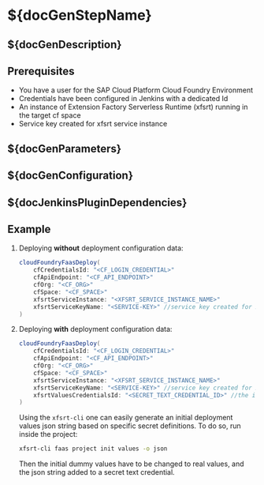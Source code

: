 # ${docGenStepName}

## ${docGenDescription}

## Prerequisites

* You have a user for the SAP Cloud Platform Cloud Foundry Environment
* Credentials have been configured in Jenkins with a dedicated Id
* An instance of Extension Factory Serverless Runtime (xfsrt) running in the target cf space
* Service key created for xfsrt service instance

## ${docGenParameters}

## ${docGenConfiguration}

## ${docJenkinsPluginDependencies}

## Example

1. Deploying **without** deployment configuration data:

    ```groovy
    cloudFoundryFaasDeploy(
        cfCredentialsId: "<CF_LOGIN_CREDENTIAL>"
        cfApiEndpoint: "<CF_API_ENDPOINT>"
        cfOrg: "<CF_ORG>"
        cfSpace: "<CF_SPACE>"
        xfsrtServiceInstance: "<XFSRT_SERVICE_INSTANCE_NAME>"
        xfsrtServiceKeyName: "<SERVICE-KEY>" //service key created for xfsrt instance
    )
    ```

1. Deploying **with** deployment configuration data:

    ```groovy
    cloudFoundryFaasDeploy(
        cfCredentialsId: "<CF_LOGIN_CREDENTIAL>"
        cfApiEndpoint: "<CF_API_ENDPOINT>"
        cfOrg: "<CF_ORG>"
        cfSpace: "<CF_SPACE>"
        xfsrtServiceInstance: "<XFSRT_SERVICE_INSTANCE_NAME>"
        xfsrtServiceKeyName: "<SERVICE-KEY>" //service key created for xfsrt instance
        xfsrtValuesCredentialsId: "<SECRET_TEXT_CREDENTIAL_ID>" //the id of a secret text credential, which contains a json string required during the deployment
    )
    ```

    Using the `xfsrt-cli` one can easily generate an initial deployment values json string based on specific secret definitions. To do so, run inside the project:

    ```bash
    xfsrt-cli faas project init values -o json
    ```

   Then the initial dummy values have to be changed to real values, and the json string added to a secret text credential.
